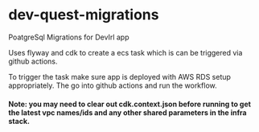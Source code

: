 # dev-quest-migrations

PoatgreSql Migrations for DevIrl app

Uses flyway and cdk to create a ecs task which is can be triggered via github actions. 

To trigger the task make sure app is deployed with AWS RDS setup appropriately. The go into github actions and run the workflow.

#### Note: you may need to clear out cdk.context.json before running to get the latest vpc names/ids and any other shared parameters in the infra stack.